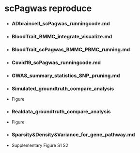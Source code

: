 # scPagwas reproduce

- ### ADbraincell_scPagwas_runningcode.md

- ### BloodTrait_BMMC_integrate_visualize.md 

- ### BloodTrait_scPagwas_BMMC_PBMC_running.md 

- ### Covid19_scPagwas_runningcode.md 

- ### GWAS_summary_statistics_SNP_pruning.md 

- ### Simulated_groundtruth_compare_analysis

- Figure

- ### Realdata_groundtruth_compare_analysis

- Figure

- ### Sparsity&Density&Variance_for_gene_pathway.md 

- Supplementary Figure S1 S2

